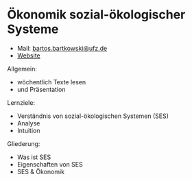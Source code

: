 # Ökonomik sozial-ökologischer Systeme

- Mail: [bartos.bartkowski@ufz.de](mailto:bartos.bartkowski@ufz.de)
- [Website](https://www.bartoszbartk.com)



Allgemein:

- wöchentlich Texte lesen
- und Präsentation



Lernziele:

- Verständnis von sozial-ökologischen Systemen (SES)
- Analyse
- Intuition



Gliederung:

- Was ist SES
- Eigenschaften von SES
- SES & Ökonomik

